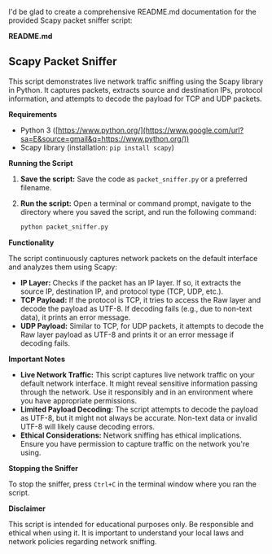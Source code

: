 I'd be glad to create a comprehensive README.md documentation for the provided Scapy packet sniffer script:

**README.md**

## Scapy Packet Sniffer

This script demonstrates live network traffic sniffing using the Scapy library in Python. It captures packets, extracts source and destination IPs, protocol information, and attempts to decode the payload for TCP and UDP packets.

**Requirements**

  * Python 3 ([https://www.python.org/](https://www.google.com/url?sa=E&source=gmail&q=https://www.python.org/))
  * Scapy library (installation: `pip install scapy`)

**Running the Script**

1.  **Save the script:** Save the code as `packet_sniffer.py` or a preferred filename.

2.  **Run the script:** Open a terminal or command prompt, navigate to the directory where you saved the script, and run the following command:

    ```bash
    python packet_sniffer.py
    ```

**Functionality**

The script continuously captures network packets on the default interface and analyzes them using Scapy:

  * **IP Layer:** Checks if the packet has an IP layer. If so, it extracts the source IP, destination IP, and protocol type (TCP, UDP, etc.).
  * **TCP Payload:** If the protocol is TCP, it tries to access the Raw layer and decode the payload as UTF-8. If decoding fails (e.g., due to non-text data), it prints an error message.
  * **UDP Payload:** Similar to TCP, for UDP packets, it attempts to decode the Raw layer payload as UTF-8 and prints it or an error message if decoding fails.

**Important Notes**

  * **Live Network Traffic:** This script captures live network traffic on your default network interface. It might reveal sensitive information passing through the network. Use it responsibly and in an environment where you have appropriate permissions.
  * **Limited Payload Decoding:** The script attempts to decode the payload as UTF-8, but it might not always be accurate. Non-text data or invalid UTF-8 will likely cause decoding errors.
  * **Ethical Considerations:** Network sniffing has ethical implications. Ensure you have permission to capture traffic on the network you're using.

**Stopping the Sniffer**

To stop the sniffer, press `Ctrl+C` in the terminal window where you ran the script.

**Disclaimer**

This script is intended for educational purposes only. Be responsible and ethical when using it. It is important to understand your local laws and network policies regarding network sniffing.
